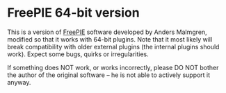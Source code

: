 FreePIE 64-bit version
======================

This is a version of [FreePIE](http://andersmalmgren.github.io/FreePIE/) software developed by Anders Malmgren, modified so that it works with 64-bit plugins. Note that it most likely will break compatibility with older external plugins (the internal plugins should work). Expect some bugs, quirks or irregularities.

If something does NOT work, or works incorrectly, please DO NOT bother the author of the original software – he is not able to actively support it anyway.

